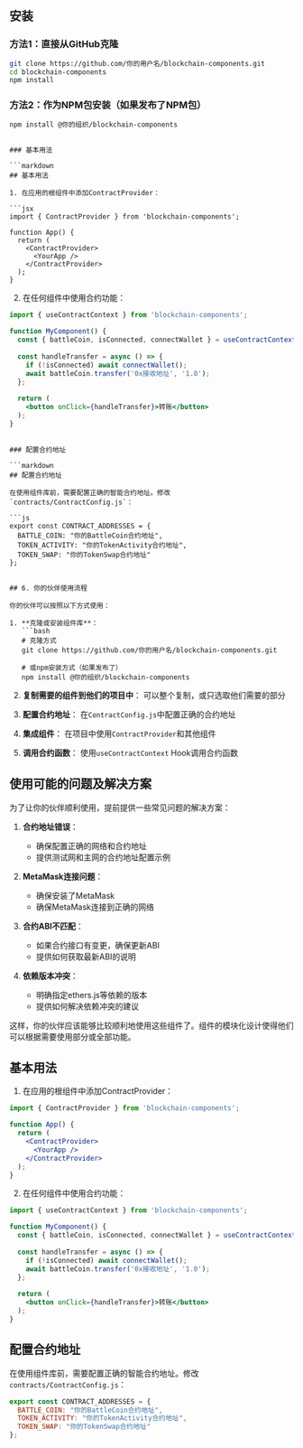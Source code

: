 ## 安装

### 方法1：直接从GitHub克隆
```bash
git clone https://github.com/你的用户名/blockchain-components.git
cd blockchain-components
npm install
```

### 方法2：作为NPM包安装（如果发布了NPM包）
```bash
npm install @你的组织/blockchain-components
```
```

### 基本用法

```markdown
## 基本用法

1. 在应用的根组件中添加ContractProvider：

```jsx
import { ContractProvider } from 'blockchain-components';

function App() {
  return (
    <ContractProvider>
      <YourApp />
    </ContractProvider>
  );
}
```

2. 在任何组件中使用合约功能：

```jsx
import { useContractContext } from 'blockchain-components';

function MyComponent() {
  const { battleCoin, isConnected, connectWallet } = useContractContext();
  
  const handleTransfer = async () => {
    if (!isConnected) await connectWallet();
    await battleCoin.transfer('0x接收地址', '1.0');
  };
  
  return (
    <button onClick={handleTransfer}>转账</button>
  );
}
```
```

### 配置合约地址

```markdown
## 配置合约地址

在使用组件库前，需要配置正确的智能合约地址。修改 `contracts/ContractConfig.js`：

```js
export const CONTRACT_ADDRESSES = {
  BATTLE_COIN: "你的BattleCoin合约地址", 
  TOKEN_ACTIVITY: "你的TokenActivity合约地址",
  TOKEN_SWAP: "你的TokenSwap合约地址"
};
```
```

## 6. 你的伙伴使用流程

你的伙伴可以按照以下方式使用：

1. **克隆或安装组件库**：
   ```bash
   # 克隆方式
   git clone https://github.com/你的用户名/blockchain-components.git
   
   # 或npm安装方式（如果发布了）
   npm install @你的组织/blockchain-components
   ```

2. **复制需要的组件到他们的项目中**：
   可以整个复制，或只选取他们需要的部分

3. **配置合约地址**：
   在`ContractConfig.js`中配置正确的合约地址

4. **集成组件**：
   在项目中使用`ContractProvider`和其他组件

5. **调用合约函数**：
   使用`useContractContext` Hook调用合约函数

## 使用可能的问题及解决方案

为了让你的伙伴顺利使用，提前提供一些常见问题的解决方案：

1. **合约地址错误**：
   - 确保配置正确的网络和合约地址
   - 提供测试网和主网的合约地址配置示例

2. **MetaMask连接问题**：
   - 确保安装了MetaMask
   - 确保MetaMask连接到正确的网络

3. **合约ABI不匹配**：
   - 如果合约接口有变更，确保更新ABI
   - 提供如何获取最新ABI的说明

4. **依赖版本冲突**：
   - 明确指定ethers.js等依赖的版本
   - 提供如何解决依赖冲突的建议

这样，你的伙伴应该能够比较顺利地使用这些组件了。组件的模块化设计使得他们可以根据需要使用部分或全部功能。


## 基本用法

1. 在应用的根组件中添加ContractProvider：

```jsx
import { ContractProvider } from 'blockchain-components';

function App() {
  return (
    <ContractProvider>
      <YourApp />
    </ContractProvider>
  );
}
```

2. 在任何组件中使用合约功能：

```jsx
import { useContractContext } from 'blockchain-components';

function MyComponent() {
  const { battleCoin, isConnected, connectWallet } = useContractContext();
  
  const handleTransfer = async () => {
    if (!isConnected) await connectWallet();
    await battleCoin.transfer('0x接收地址', '1.0');
  };
  
  return (
    <button onClick={handleTransfer}>转账</button>
  );
}
```


## 配置合约地址

在使用组件库前，需要配置正确的智能合约地址。修改 `contracts/ContractConfig.js`：

```js
export const CONTRACT_ADDRESSES = {
  BATTLE_COIN: "你的BattleCoin合约地址", 
  TOKEN_ACTIVITY: "你的TokenActivity合约地址",
  TOKEN_SWAP: "你的TokenSwap合约地址"
};
```